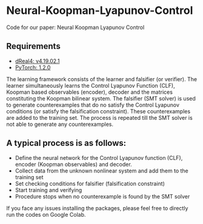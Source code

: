 # Neural-Koopman-Lyapunov-Control

Code for our paper: Neural Koopman Lyapunov Control

## Requirements
- [dReal4: v4.19.02.1](https://github.com/dreal/dreal4)
- [PyTorch: 1.2.0](https://pytorch.org/get-started/locally/)

The learning framework consists of the learner and falsifier (or verifier). The learner simultaneously learns the Control Lyapunov Function (CLF), Koopman based observables (encoder), decoder and the matrices constituting the Koopman bilinear system. The falsifier (SMT solver) is used to generate counterexamples that do no satisfy the Control Lyapunov conditions (or satisfy the falsification constraint). These counterexamples are added to the training set. The process is repeated till the SMT solver is not able to generate any counterexamples.

## A typical process is as follows:
- Define the neural network for the Control Lyapunov function (CLF), encoder (Koopman observables) and decoder.
- Collect data from the unknown nonlinear system and add them to the training set
- Set checking conditions for falsifier (falsification constraint)
- Start training and verifying 
- Procedure stops when no counterexample is found by the SMT solver

If you face any issues installing the packages, please feel free to directly run the codes on Google Colab.
